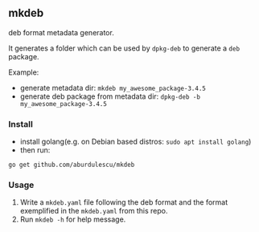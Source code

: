 ## mkdeb
deb format metadata generator.

It generates a folder which can be used by `dpkg-deb` to generate a `deb` package.

Example:
- generate metadata dir: `mkdeb my_awesome_package-3.4.5`
- generate deb package from metadata dir: `dpkg-deb -b my_awesome_package-3.4.5`

### Install
- install golang(e.g. on Debian based distros: `sudo apt install golang`)
- then run:
```
go get github.com/aburdulescu/mkdeb
```

### Usage
1. Write a `mkdeb.yaml` file following the deb format and the format exemplified in the `mkdeb.yaml` from this repo.
2. Run `mkdeb -h` for help message.
